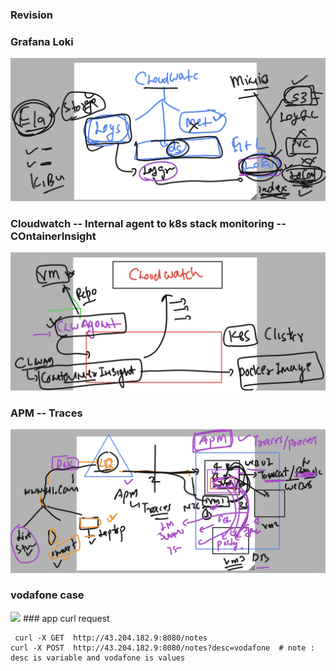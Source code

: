 ### Revision 

### Grafana Loki

<img src="loki.png">

### Cloudwatch -- Internal agent to k8s stack monitoring -- COntainerInsight 

<img src="cin.png">

### APM -- Traces 

<img src="apm.png">

### vodafone case 

<img src="vodafone.png">
### app curl request 

```
 curl -X GET  http://43.204.182.9:8080/notes
curl -X POST  http://43.204.182.9:8080/notes?desc=vodafone  # note : desc is variable and vodafone is values 
```
